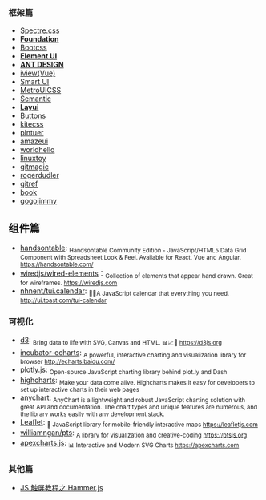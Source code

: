 ### 框架篇

* [Spectre.css](https://github.com/picturepan2/spectre)
* [**Foundation** ](http://foundation.zurb.com/?form=jeffjade.com)
* [Bootcss](http://v3.bootcss.com/?form=jeffjade.com)
* [**Element UI**](http://element.eleme.io/#/zh-CN)
* [**ANT DESIGN**](http://ant.design)
* [iview(Vue)](https://github.com/iview/iview)
* [Smart UI](http://smartui.chinamzz.com)
* [MetroUICSS](http://www.w3cplus.com/MetroUICSS)
* [Semantic](http://semantic-ui.com)
* [**Layui** ](http://www.layui.com/?form=jeffjade.com)
* [Buttons](http://alexwolfe.github.io/Buttons)
* [kitecss](http://hiloki.github.io/kitecss)
* [pintuer](http://www.pintuer.com)
* [amazeui](http://amazeui.org)
* [worldhello](http://www.worldhello.net/gotgithub/index.html)
* [linuxtoy](http://igit.linuxtoy.org/contents.html)
* [gitmagic](http://www-cs-students.stanford.edu/~blynn/gitmagic/intl/zh_cn)
* [rogerdudler](http://rogerdudler.github.io/git-guide/index.zh.html)
* [gitref](http://gitref.justjavac.com)
* [book](http://git-scm.com/book/zh)
* [gogojimmy](http://gogojimmy.net/2012/01/17/how-to-use-git-1-git-basic)

## 组件篇

* [handsontable](https://github.com/handsontable/handsontable): <sub>Handsontable Community Edition - JavaScript/HTML5 Data Grid Component with Spreadsheet Look & Feel. Available for React, Vue and Angular. https://handsontable.com/</sub>
* [wiredjs/wired-elements](https://github.com/wiredjs/wired-elements)：<sub>Collection of elements that appear hand drawn. Great for wireframes. https://wiredjs.com</sub>
* [nhnent/tui.calendar](https://github.com/nhnent/tui.calendar): <sub>🍞📅A JavaScript calendar that everything you need. http://ui.toast.com/tui-calendar</sub>

### 可视化

* [d3](https://github.com/d3/d3): <sub>Bring data to life with SVG, Canvas and HTML. 📊📈🎉 https://d3js.org</sub>
* [incubator-echarts](https://github.com/apache/incubator-echarts): <sub>A powerful, interactive charting and visualization library for browser http://echarts.baidu.com/</sub>
* [plotly.js](https://github.com/plotly/plotly.js): <sub>Open-source JavaScript charting library behind plot.ly and Dash</sub>
* [highcharts](https://www.highcharts.com/): <sub>Make your data come alive. Highcharts makes it easy for developers to set up interactive charts in their web pages</sub>
* [anychart](https://www.anychart.com/): <sub>AnyChart is a lightweight and robust JavaScript charting solution with great API and documentation. The chart types and unique features are numerous, and the library works easily with any development stack.</sub>
* [Leaflet](https://github.com/Leaflet/Leaflet): <sub>🍃 JavaScript library for mobile-friendly interactive maps https://leafletjs.com</sub>
* [williamngan/pts](https://github.com/williamngan/pts): <sub>A library for visualization and creative-coding https://ptsjs.org</sub>
* [apexcharts.js](https://github.com/apexcharts/apexcharts.js): <sub>📊 Interactive and Modern SVG Charts https://apexcharts.com</sub>

### 其他篇

* [JS 触屏教程之 Hammer.js](http://www.cnblogs.com/iamlilinfeng/p/4239957.html)
